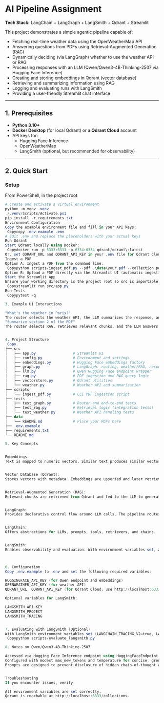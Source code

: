 # AI Pipeline Assignment

**Tech Stack:** LangChain + LangGraph + LangSmith + Qdrant + Streamlit

This project demonstrates a simple agentic pipeline capable of:

- Fetching real-time weather data using the OpenWeatherMap API
- Answering questions from PDFs using Retrieval-Augmented Generation (RAG)
- Dynamically deciding (via LangGraph) whether to use the weather API or RAG
- Processing responses with an LLM (Qwen/Qwen3-4B-Thinking-2507 via Hugging Face Inference)
- Creating and storing embeddings in Qdrant (vector database)
- Retrieving and summarizing information using RAG
- Logging and evaluating runs with LangSmith
- Providing a user-friendly Streamlit chat interface

---

## 1. Prerequisites

- **Python 3.10+**
- **Docker Desktop** (for local Qdrant) or a **Qdrant Cloud** account
- API keys for:
  - Hugging Face Inference
  - OpenWeatherMap
  - LangSmith (optional, but recommended for observability)

---

## 2. Quick Start

### Setup

From PowerShell, in the project root:

```powershell
# Create and activate a virtual environment
python -m venv .venv
./.venv/Scripts/Activate.ps1
pip install -r requirements.txt
Environment Configuration
Copy the example environment file and fill in your API keys:
 Copycopy .env.example .env
# Edit .env and replace the placeholders with your actual keys
Run Qdrant
Start Qdrant locally using Docker:
 Copydocker run -p 6333:6333 -p 6334:6334 qdrant/qdrant\:latest
Or, set QDRANT_URL and QDRANT_API_KEY in your .env file for Qdrant Cloud.
Ingest a PDF
Option A: Ingest a PDF from the command line:
 Copypython scripts/ingest_pdf.py --pdf .\data\your.pdf --collection pdf_documents
Option B: Upload a PDF directly via the Streamlit UI (automatic ingestion).
Start the Streamlit App
Ensure your working directory is the project root so src is importable:
 Copystreamlit run src/app.py
Run Tests
 Copypytest -q

3. Example UI Interactions

"What's the weather in Paris?"
The router selects the weather API, the LLM summarizes the response, and the result is stored in Qdrant.
"Summarize section 2 of the PDF"
The router selects RAG, retrieves relevant chunks, and the LLM answers with citations.


4. Project Structure
 Copy.
├── src
│   ├── app.py                 # Streamlit UI
│   ├── config.py              # Environment and settings
│   ├── embeddings.py          # Hugging Face embeddings factory
│   ├── graph.py               # LangGraph: routing, weather/RAG, response
│   ├── llm.py                 # Qwen Hugging Face endpoint wrapper
│   ├── rag.py                 # PDF ingestion and RAG query logic
│   ├── vectorstore.py         # Qdrant utilities
│   └── weather.py             # Weather API and summarization
├── scripts
│   └── ingest_pdf.py          # CLI PDF ingestion script
├── tests
│   ├── test_graph.py          # Router and end-to-end tests
│   ├── test_rag.py            # Retrieval logic (integration tests)
│   └── test_weather.py        # Weather API handling tests
├── data
│   └── README.md              # Place your PDFs here
├── .env.example
├── requirements.txt
└── README.md

5. Key Concepts


Embeddings:
Text is mapped to numeric vectors. Similar text produces similar vectors. This project uses BAAI/bge-small-en-v1.5 via Hugging Face Inference API (no local PyTorch required) to embed both PDF chunks and weather summaries.


Vector Database (Qdrant):
Stores vectors with metadata. Embeddings are upserted and later retrieved using similarity search (cosine distance).


Retrieval-Augmented Generation (RAG):
Relevant chunks are retrieved from Qdrant and fed to the LLM to generate grounded answers with citations.


LangGraph:
Provides declarative control flow around LLM calls. The pipeline routes queries to either the weather API or RAG, then responds.


LangChain:
Offers abstractions for LLMs, prompts, tools, retrievers, and chains.


LangSmith:
Enables observability and evaluation. With environment variables set, all runs are traced. You can create datasets and evaluators for output grading.



6. Configuration
Copy .env.example to .env and set the following required variables:

HUGGINGFACE_API_KEY (for Qwen endpoint and embeddings)
OPENWEATHER_API_KEY (for weather API)
QDRANT_URL, QDRANT_API_KEY (for Qdrant Cloud; use http://localhost:6333 for local Docker)

Optional variables for LangSmith:

LANGSMITH_API_KEY
LANGSMITH_PROJECT
LANGSMITH_TRACING


7. Evaluating with LangSmith (Optional)
With LangSmith environment variables set (LANGCHAIN_TRACING_V2=true, LANGCHAIN_API_KEY, LANGCHAIN_PROJECT), all runs are automatically logged. You can create a dataset in LangSmith and run evaluations using:
 Copypython scripts/evaluate_langsmith.py

8. Notes on Qwen/Qwen3-4B-Thinking-2507

Accessed via Hugging Face Inference endpoint using HuggingFaceEndpoint and ChatHuggingFace in LangChain.
Configured with modest max_new_tokens and temperature for concise, grounded outputs.
Prompts are designed to prevent disclosure of hidden chain-of-thought and encourage concise rationales.


Troubleshooting
If you encounter issues, verify:

All environment variables are set correctly.
Qdrant is reachable at http://localhost:6333/collections.
